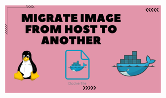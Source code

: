 ![image alt](https://github.com/AdhmAbdein/Migrate-image-from-host-to-another/blob/46ee9223b46d05ebf0ffbe3eb0a3042cf08164b4/image.png)
